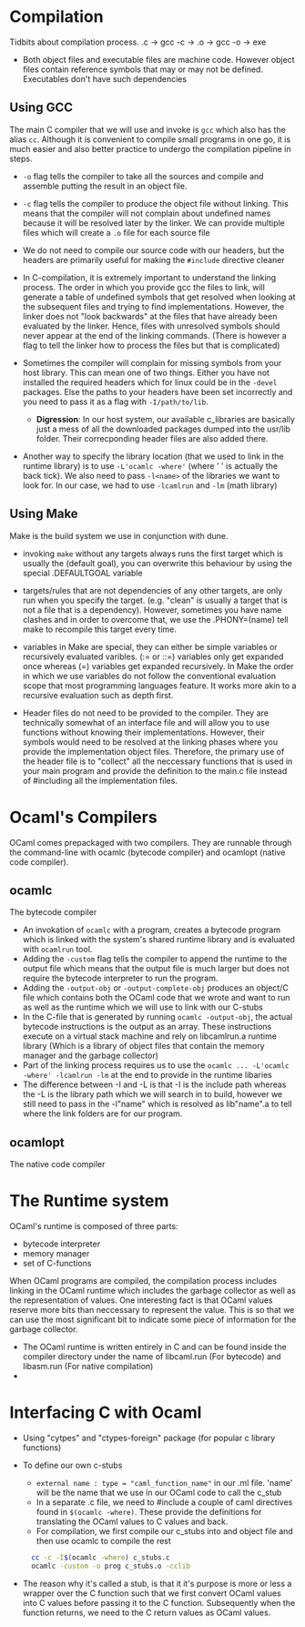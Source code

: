 # Compilation
Tidbits about compilation process. .c -> gcc -c -> .o -> gcc -o -> exe
- Both object files and executable files are machine code. However object files contain reference symbols that may or may not be defined. Executables don't have such dependencies

## Using GCC
The main C compiler that we will use and invoke is `gcc` which also has the alias `cc`. Although it is convenient to compile small programs in one go, it is much easier and also better practice to undergo the compilation pipeline in steps.
- `-o` flag tells the compiler to take all the sources and compile and assemble putting the result in an object file.
- `-c` flag tells the compiler to produce the object file without linking. This means that the compiler will not complain about undefined names because it will be resolved later by the linker. We can provide multiple files which will create a `.o` file for each source file
- We do not need to compile our source code with our headers, but the headers are primarily useful for making the `#include` directive cleaner
- In C-compilation, it is extremely important to understand the linking process. The order in which you provide gcc the files to link, will generate a table of undefined symbols that get resolved when looking at the subsequent files and trying to find implementations. However, the linker does not "look backwards" at the files that have already been evaluated by the linker. Hence, files with unresolved symbols should never appear at the end of the linking commands. (There is however a flag to tell the linker how to process the files but that is complicated)
- Sometimes the compiler will complain for missing symbols from your host library. This can mean one of two things. Either you have not installed the required headers which for linux could be in the `-devel` packages. Else the paths to your headers have been set incorrectly and you need to pass it as a flag with `-I/path/to/lib`.
  - **Digression**: In our host system, our available c_libraries are basically just a mess of all the downloaded packages dumped into the usr/lib folder. Their correcponding header files are also added there.

- Another way to specify the library location (that we used to link in the runtime library) is to use `-L'ocamlc -where'` (where ' ' is actually the back tick). We also need to pass `-l<name>` of the libraries we want to look for. In our case, we had to use `-lcamlrun` and `-lm` (math library)

## Using Make
Make is the build system we use in conjunction with dune.
- invoking `make` without any targets always runs the first target which is usually the (default goal), you can overwrite this behaviour by using the special .DEFAULTGOAL variable

- targets/rules that are not dependencies of any other targets, are only run when you specify the target. (e.g. "clean" is usually a target that is not a file that is a dependency).
However, sometimes you have name clashes and in order to overcome that, we use the .PHONY=(name) tell make to recompile this target every time.

- variables in Make are special, they can either be simple variables or recursively evaluated varibles. (:= or ::=) variables only get expanded once whereas (=) variables get expanded recursively. In Make the order in which we use variables do not follow the conventional evaluation scope that most programming languages feature. It works more akin to a recursive evaluation such as depth first.

- Header files do not need to be provided to the compiler. They are technically somewhat of an interface file and will allow you to use functions without knowing their implementations. However, their symbols would need to be resolved at the linking phases where you provide the implementation object files. Therefore, the primary use of the header file is to "collect" all the neccessary functions that is used in your main program and provide the definition to the main.c file instead of #including all the implementation files.

# Ocaml's Compilers
OCaml comes prepackaged with two compilers. They are runnable through the command-line with ocamlc (bytecode compiler) and ocamlopt (native code compiler).

## ocamlc
The bytecode compiler
 - An invokation of `ocamlc` with a program, creates a bytecode program which is linked with the system's shared runtime library and is evaluated with `ocamlrun` tool.
 - Adding the `-custom` flag tells the compiler to append the runtime to the output file which means that the output file is much larger but does not require the bytecode interpreter to run the program.
 - Adding the `-output-obj` or `-output-complete-obj` produces an object/C file which contains both the OCaml code that we wrote and want to run as well as the runtime which we will use to link with our C-stubs
 - In the C-file that is generated by running `ocamlc -output-obj`, the actual bytecode instructions is the output as an array. These instructions execute on a virtual stack machine and rely on libcamlrun.a runtime library (Which is a library of object files that contain the memory manager and the garbage collector)
 - Part of the linking process requires us to use the `ocamlc ... -L'ocamlc -where' -lcamlrun -lm` at the end to provide in the runtime libaries
- The difference between -I and -L is that -I is the include path whereas the -L is the library path which we will search in to build, however we still need to pass in the -l"name" which is resolved as lib"name".a to tell where the link folders are for our program.

## ocamlopt
The native code compiler

# The Runtime system
OCaml's runtime is composed of three parts:
- bytecode interpreter
- memory manager
- set of C-functions

When OCaml programs are compiled, the compilation process includes linking in the OCaml runtime which includes the garbage collector as well as the representation of values. One interesting fact is that OCaml values reserve more bits than neccessary to represent the value. This is so that we can use the most significant bit to indicate some piece of information for the garbage collector.

- The OCaml runtime is written entirely in C and can be found inside the compiler directory under the name of libcaml.run (For bytecode) and libasm.run (For native compilation)
-

# Interfacing C with Ocaml
- Using "cytpes" and "ctypes-foreign" package (for popular c library functions)
- To define our own c-stubs
  - `external name : type = "caml_function_name"` in our .ml file. 'name' will be the name that we use in our OCaml code to call the c_stub
  - In a separate .c file, we need to #include a couple of caml directives found in `$(ocamlc -where)`. These provide the definitions for translating the OCaml values to C values and back.
  - For compilation, we first compile our c_stubs into and object file and then use ocamlc to compile the rest
  ```sh
    cc -c -I$(ocamlc -where) c_stubs.c
    ocamlc -custom -o prog c_stubs.o -cclib
  ```

- The reason why it's called a stub, is that it it's purpose is more or less a wrapper over the C function such that we first convert OCaml values into C values before passing it to the C function. Subsequently when the function returns, we need to the C return values as OCaml values.